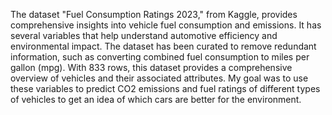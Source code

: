 The dataset "Fuel Consumption Ratings 2023," from Kaggle, provides comprehensive insights into vehicle fuel consumption and emissions. 
It has several variables that help understand automotive efficiency and environmental impact. 
The dataset has been curated to remove redundant information, such as converting combined fuel consumption to miles per gallon (mpg). 
With 833 rows, this dataset provides a comprehensive overview of vehicles and their associated attributes.
My goal was to use these variables to predict CO2 emissions and fuel ratings of different types of vehicles to get an idea of which cars are better for the environment. 
